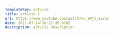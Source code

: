 ```yaml
---
templateKey: article
title: article 1
url: https://www.youtube.com/watch?v=_9Vjt_SLr1c
date: 2021-07-24T16:22:26.920Z
description: article description
---
```


